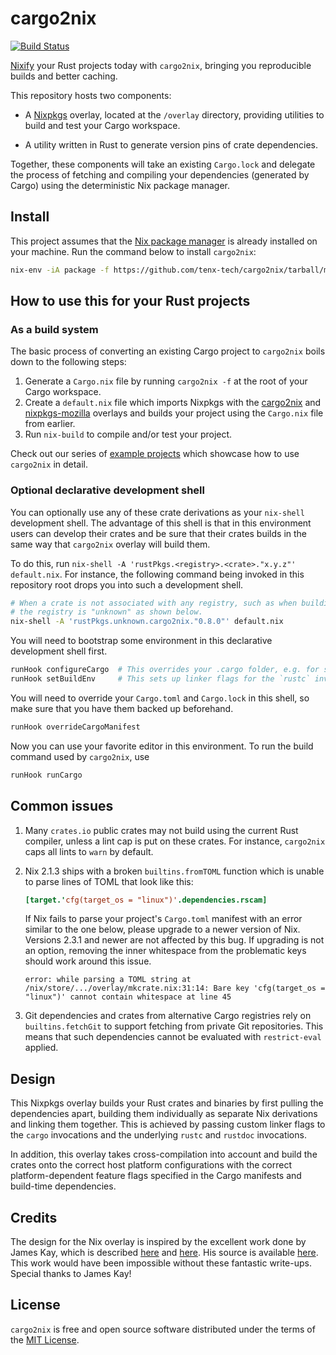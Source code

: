 # cargo2nix

[![Build Status][build-badge]][build-url]

[build-badge]: https://circleci.com/gh/tenx-tech/cargo2nix.svg?style=shield
[build-url]: https://circleci.com/gh/tenx-tech/cargo2nix

[Nixify](https://nixos.org/nix) your Rust projects today with `cargo2nix`,
bringing you reproducible builds and better caching.

This repository hosts two components:

- A [Nixpkgs](https://github.com/NixOS/nixpkgs) overlay, located at the `/overlay`
  directory, providing utilities to build and test your Cargo workspace.
  
- A utility written in Rust to generate version pins of crate dependencies.
  
Together, these components will take an existing `Cargo.lock` and delegate the
process of fetching and compiling your dependencies (generated by Cargo) using
the deterministic Nix package manager.

## Install

This project assumes that the [Nix package manager](https://nixos.org/nix) is
already installed on your machine. Run the command below to install `cargo2nix`:

```bash
nix-env -iA package -f https://github.com/tenx-tech/cargo2nix/tarball/master
```

## How to use this for your Rust projects

### As a build system

The basic process of converting an existing Cargo project to `cargo2nix` boils
down to the following steps:

1. Generate a `Cargo.nix` file by running `cargo2nix -f` at the root of your
   Cargo workspace.
2. Create a `default.nix` file which imports Nixpkgs with the [cargo2nix] and
   [nixpkgs-mozilla] overlays and builds your project using the `Cargo.nix` file
   from earlier.
3. Run `nix-build` to compile and/or test your project.

[nixpkgs-mozilla]: https://github.com/mozilla/nixpkgs-mozilla#rust-overlay
[cargo2nix]: ./overlay

Check out our series of [example projects](./examples) which showcase how to use
`cargo2nix` in detail.

### Optional declarative development shell

You can optionally use any of these crate derivations as your `nix-shell`
development shell. The advantage of this shell is that in this environment users
can develop their crates and be sure that their crates builds in the same way
that `cargo2nix` overlay will build them.

To do this, run `nix-shell -A 'rustPkgs.<registry>.<crate>."x.y.z"' default.nix`.
For instance, the following command being invoked in this repository root drops
you into such a development shell.

```bash
# When a crate is not associated with any registry, such as when building locally,
# the registry is "unknown" as shown below.
nix-shell -A 'rustPkgs.unknown.cargo2nix."0.8.0"' default.nix
```

You will need to bootstrap some environment in this declarative development
shell first.

```bash
runHook configureCargo  # This overrides your .cargo folder, e.g. for setting cross-compilers
runHook setBuildEnv     # This sets up linker flags for the `rustc` invocations
```

You will need to override your `Cargo.toml` and `Cargo.lock` in this shell,
so make sure that you have them backed up beforehand.

```bash
runHook overrideCargoManifest
```

Now you can use your favorite editor in this environment. To run the build
command used by `cargo2nix`, use

```bash
runHook runCargo
```

## Common issues

1. Many `crates.io` public crates may not build using the current Rust compiler,
   unless a lint cap is put on these crates. For instance, `cargo2nix` caps all
   lints to `warn` by default.
2. Nix 2.1.3 ships with a broken `builtins.fromTOML` function which is unable to
   parse lines of TOML that look like this:

   ```toml
   [target.'cfg(target_os = "linux")'.dependencies.rscam]
   ```

   If Nix fails to parse your project's `Cargo.toml` manifest with an error
   similar to the one below, please upgrade to a newer version of Nix. Versions
   2.3.1 and newer are not affected by this bug. If upgrading is not an option,
   removing the inner whitespace from the problematic keys should work around
   this issue.

   ```text
   error: while parsing a TOML string at /nix/store/.../overlay/mkcrate.nix:31:14: Bare key 'cfg(target_os = "linux")' cannot contain whitespace at line 45
   ```

3. Git dependencies and crates from alternative Cargo registries rely on
   `builtins.fetchGit` to support fetching from private Git repositories. This
   means that such dependencies cannot be evaluated with `restrict-eval`
   applied.

## Design

This Nixpkgs overlay builds your Rust crates and binaries by first pulling the
dependencies apart, building them individually as separate Nix derivations and
linking them together. This is achieved by passing custom linker flags to the
`cargo` invocations and the underlying `rustc` and `rustdoc` invocations.

In addition, this overlay takes cross-compilation into account and build the
crates onto the correct host platform configurations with the correct
platform-dependent feature flags specified in the Cargo manifests and build-time
dependencies.

## Credits

The design for the Nix overlay is inspired by the excellent work done by James
Kay, which is described [here][blog-1] and [here][blog-2]. His source is
available [here][mkRustCrate]. This work would have been impossible without
these fantastic write-ups. Special thanks to James Kay!

[blog-1]: https://www.hadean.com/blog/managing-rust-dependencies-with-nix-part-i
[blog-2]: https://www.hadean.com/blog/managing-rust-dependencies-with-nix-part-ii
[mkRustCrate]: https://github.com/Twey/mkRustCrate

## License

`cargo2nix` is free and open source software distributed under the terms of the
[MIT License](./LICENSE).
